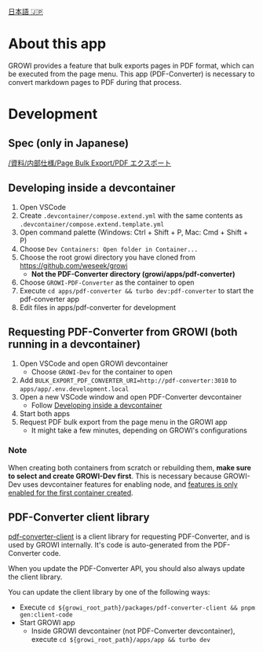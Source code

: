 [日本語 🇯🇵](./README_JP.md)

# About this app
GROWI provides a feature that bulk exports pages in PDF format, which can be executed from the page menu.
This app (PDF-Converter) is necessary to convert markdown pages to PDF during that process.

# Development
## Spec (only in Japanese)
[/資料/内部仕様/Page Bulk Export/PDF エクスポート](https://dev.growi.org/66ee8495830566b31e02c953)

## Developing inside a devcontainer
1. Open VSCode
1. Create `.devcontainer/compose.extend.yml` with the same contents as `.devcontainer/compose.extend.template.yml`
1. Open command palette (Windows: Ctrl + Shift + P, Mac: Cmd + Shift + P)
1. Choose `Dev Containers: Open folder in Container...`
1. Choose the root growi directory you have cloned from https://github.com/weseek/growi
    - **Not the PDF-Converter directory (growi/apps/pdf-converter)**
1. Choose `GROWI-PDF-Converter` as the container to open
1. Execute `cd apps/pdf-converter && turbo dev:pdf-converter` to start the pdf-converter app
1. Edit files in apps/pdf-converter for development

## Requesting PDF-Converter from GROWI (both running in a devcontainer)
1. Open VSCode and open GROWI devcontainer
    - Choose `GROWI-Dev` for the container to open
1. Add `BULK_EXPORT_PDF_CONVERTER_URI=http://pdf-converter:3010` to `apps/app/.env.development.local`
1. Open a new VSCode window and open PDF-Converter devcontainer
    - Follow [Developing inside a devcontainer](#developing-inside-a-devcontainer)
1. Start both apps
1. Request PDF bulk export from the page menu in the GROWI app
    - It might take a few minutes, depending on GROWI's configurations

### Note
When creating both containers from scratch or rebuilding them, **make sure to select and create GROWI-Dev first**.
This is necessary because GROWI-Dev uses devcontainer features for enabling node, and [features is only enabled for the first container created](https://github.com/devcontainers/spec/issues/546).

## PDF-Converter client library
[pdf-converter-client](../../packages/pdf-converter-client) is a client library for requesting PDF-Converter, and is used by GROWI internally. It's code is auto-generated from the PDF-Converter code.

When you update the PDF-Converter API, you should also always update the client library.

You can update the client library by one of the following ways:
- Execute `cd ${growi_root_path}/packages/pdf-converter-client && pnpm gen:client-code`
- Start GROWI app
    - Inside GROWI devcontainer (not PDF-Converter devcontainer), execute `cd ${growi_root_path}/apps/app && turbo dev`
